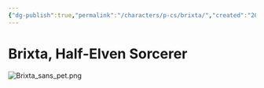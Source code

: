 ```yaml
---
{"dg-publish":true,"permalink":"/characters/p-cs/brixta/","created":"2025-01-27T19:44:10.311-08:00","updated":"2025-01-27T19:48:12.338-08:00"}
---
```



# Brixta, Half-Elven Sorcerer

 ![Brixta_sans_pet.png](/img/user/Pictures/Brixta_sans_pet.png)
 
